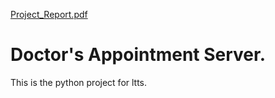 [Project_Report.pdf](https://github.com/Aquib8757/ltts_Python/files/6411134/Project_Report.pdf)
# Doctor's Appointment Server.
This is the python project for ltts.
